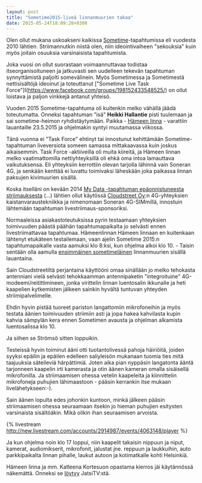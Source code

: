 ```yaml
---
layout: post
title: "Sometime2015-liveä linnanmuurien takaa"
date: 2015-05-24T18:09:28+0300
---
```


Olen ollut mukana uskoakseni kaikissa [Sometime](http://sometime.fi)-tapahtumissa eli vuodesta 2010 lähtien. Striimannutkin niistä olen, niin ideointivaiheen "sekouksia" kuin myös joitain osuuksia varsinaisista tapahtumista.<!--more-->

Joka vuosi on ollut suorastaan voimaannuttavaa todistaa itseorganisoituneen ja jatkuvasti sen uudelleen tekevän tapahtuman synnyttämistä paljolti somevälinein. Myös Sometimessa ja Sometimestä nettisisältöjä ideoinut ja toteuttanut ["Sometime Live Task Force"]I(https://www.facebook.com/groups/198152433548525/) on ollut loistava ja paljon vinkkejä antanut yhteisö.

Vuoden 2015 Sometime-tapahtuma oli kuitenkin melko vähällä jäädä toteutumatta. Onneksi tapahtuman "isä" **Heikki Hallantie** pisti tuulemaan ja sai sometime-heimon ryhdistäytymään. Paikka - [Hämeen linna](http://www.nba.fi/fi/museot/hameenlinna) - varattiin lauantaille 23.5.2015 ja ohjelmakin syntyi muutamassa viikossa.

Tänä vuonna ei "Task Force" ehtinyt tai innostunut kehittämään Sometime-tapahtuman liveversiota someen samassa mittakaavassa kuin joskus aikaisemmin. Task Force -aktiiveilla oli muita kiireitä, ja Hämeen linnan melko vaatimattomilla nettiyhteyksillä oli ehkä oma intoa lamauttava vaikutuksensa. Eli yhteyksiin kerrottiin olevan tarjolla lähinnä vain Soneran 4G, ja senkään kenttää ei luvattu toimivaksi läheskään joka paikassa linnan paksujen kivimuurien sisällä.

Koska itselläni on kevään 2014 [My Data -tapahtuman epäonnistuneesta striimauksesta](https://livestream.com/ITstriimIT/MyData-2014-04-07) (...) lähtien ollut käytössä [Cloudstreet Oy](http://www.thecldst.com/):n 4G-yhteyksien kaistanvaraustekniikka ja nimenomaan Soneran 4G-SIMmillä, innostuin lähtemään tapahtuman livestriimaus-sponsoriksi.

Normaaleissa asiakastoteutuksissa pyrin testaamaan yhteyksien toimivuuden päästä päähän tapahtumapaikalta jo selvästi ennen livestriimattavaa tapahtumaa. Hämeenlinnan Hämeen linnaan en kuitenkaan lähtenyt etukäteen testailemaan, vaan ajelin Sometime 2015:n tapahtumapaikalle vasta aamuksi klo 8:ksi, kun ohjelma alkoi klo 10. - Taisin sentään olla aamulla [ensimmäinen sometimeläinen](https://twitter.com/jarmolahti/status/601978703166472192) linnanmuurien sisällä lauantaina.

Sain Cloudstreetiltä perjantaina käyttööni omaa sinällään jo melko tehokasta antenniani vielä selvästi tehokkaamman antennipaketin "integroituine" 4G-modeemi/reitittimineen, jonka virittelin linnan luentosalin ikkunalle ja heti kaapelien kytkemisten jälkeen sainkin hyvältä tuntuvan yhteyden striimipalvelimelle.

Ehdin hyvin pistää tuoreet pariston langattomiin mikrofoneihin ja myös testata äänien toimivuuden striimiin asti ja jopa hakea kahvilasta kupin kahvia sämpylän kera ennen Sometimen avausta ja ohjelman alkamista luentosalissa klo 10.

Ja siihen se Strömsö sitten loppuikin.

Testeissä hyvin toiminut ääni otti tuotantolivessä pahoja häiriöitä, joiden syyksi epäilin ja epäilen edelleen saliyleisön mukanaan tuomia ties mitä taajuuksia säteileviä härpättimiä. Joten aika pian nyppäsin langatonta ääntä tarjonneen kaapelin irti kamerasta ja otin äänen kameran omalla sisäisellä mikrofonilla. Ja striimaamisen ohessa vetelin kaapeleita ja kiinnittelin mikrofoneja puhujien lähimaastoon - pääsin kerrankin itse mukaan livelähetykseen:-).

Sain äänen lopulta edes johonkin kuntoon, minkä jälkeen pääsin striimaamisen ohessa seuraamaan itsekin jo hieman puhujien esitysten varsinaista sisältöäkin. Mikä olikin ihan seuraamisen arvoista.

{% livestream http://new.livestream.com/accounts/2914987/events/4063148/player %}

Ja kun ohjelma noin klo 17 loppui, niin kaapelit takaisin nippuun ja niput, kamerat, audiomikserit, mikrofonit, jalustat jne. reppuun ja laukkuihin, auto parkkipaikalta linnan pihalle, laukut autoon ja kotimatkalle kohti Helsinkiä.

Hämeen linna ja mm. Katleena Kortesuon opastama kierros jäi käytännössä näkemättä. Onneksi se [löytyy](http://bambuser.com/v/5535508) JatsiTV:stä. 